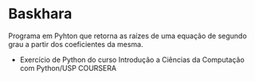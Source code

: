 # Baskhara

Programa em Pyhton que retorna as raízes de uma equação de segundo grau a partir dos coeficientes da mesma.
- Exercício de Python do curso Introdução a Ciências da Computação com Python/USP COURSERA
